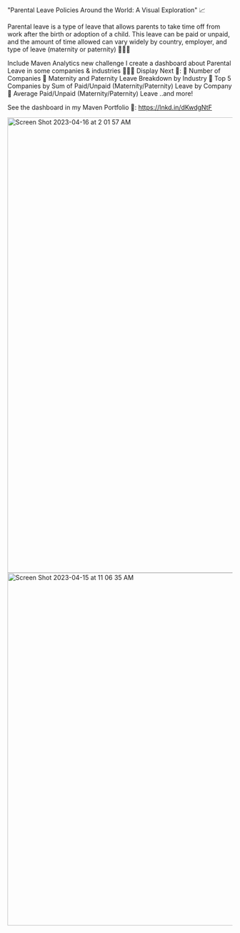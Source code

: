 "Parental Leave Policies Around the World: A Visual Exploration" 📈

Parental leave is a type of leave that allows parents to take time off from work after the birth or adoption of a child. This leave can be paid or unpaid, and the amount of time allowed can vary widely by country, employer, and type of leave (maternity or paternity) 👨‍👩‍👦

Include Maven Analytics new challenge I create a dashboard about Parental Leave in some companies & industries 👩🏻‍💻
Display Next 🚀:
📌 Number of Companies
📌 Maternity and Paternity Leave Breakdown by Industry
📌 Top 5 Companies by Sum of Paid/Unpaid (Maternity/Paternity) Leave by Company
📌 Average Paid/Unpaid (Maternity/Paternity) Leave
..and more!

See the dashboard in my Maven Portfolio 🔽:
https://lnkd.in/dKwdgNtF

<img width="1020" alt="Screen Shot 2023-04-16 at 2 01 57 AM" src="https://user-images.githubusercontent.com/61939810/235492918-c5f99bf9-c22d-46dc-8047-6a857a035cc9.png">


<img width="790" alt="Screen Shot 2023-04-15 at 11 06 35 AM" src="https://user-images.githubusercontent.com/61939810/235492928-fb319548-e39a-425c-a5d5-f5081067856d.png">
